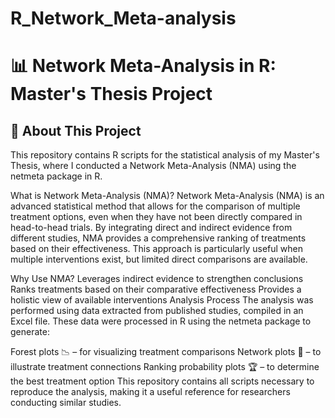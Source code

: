 # R_Network_Meta-analysis
# 📊 Network Meta-Analysis in R: Master's Thesis Project

## 📝 About This Project  
This repository contains R scripts for the statistical analysis of my Master's Thesis, where I conducted a Network Meta-Analysis (NMA) using the netmeta package in R.

What is Network Meta-Analysis (NMA)?
Network Meta-Analysis (NMA) is an advanced statistical method that allows for the comparison of multiple treatment options, even when they have not been directly compared in head-to-head trials. By integrating direct and indirect evidence from different studies, NMA provides a comprehensive ranking of treatments based on their effectiveness. This approach is particularly useful when multiple interventions exist, but limited direct comparisons are available.

Why Use NMA?
Leverages indirect evidence to strengthen conclusions
Ranks treatments based on their comparative effectiveness
Provides a holistic view of available interventions
Analysis Process
The analysis was performed using data extracted from published studies, compiled in an Excel file. These data were processed in R using the netmeta package to generate:

Forest plots 📉 – for visualizing treatment comparisons
Network plots 🔗 – to illustrate treatment connections
Ranking probability plots 🏆 – to determine the best treatment option
This repository contains all scripts necessary to reproduce the analysis, making it a useful reference for researchers conducting similar studies.

